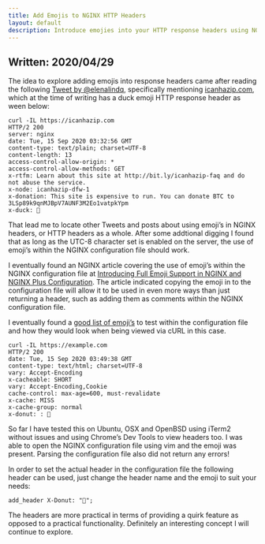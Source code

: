 ```yaml
---
title: Add Emojis to NGINX HTTP Headers
layout: default
description: Introduce emojies into your HTTP response headers using NGINX 
---
```


## Written: 2020/04/29

The idea to explore adding emojis into response headers came after reading the following [Tweet by @elenalindq](https://twitter.com/elenalindq/status/1304651703904546816), specifically mentioning [icanhazip.com](https://icanhazip.com), which at the time of writing has a duck emoji HTTP response header as ween below:

```
curl -IL https://icanhazip.com
HTTP/2 200
server: nginx
date: Tue, 15 Sep 2020 03:32:56 GMT
content-type: text/plain; charset=UTF-8
content-length: 13
access-control-allow-origin: *
access-control-allow-methods: GET
x-rtfm: Learn about this site at http://bit.ly/icanhazip-faq and do not abuse the service.
x-node: icanhazip-dfw-1
x-donation: This site is expensive to run. You can donate BTC to 3LSp89k9qnMJBpV7AUNF3M2Eo1vatpkYpm
x-duck: 🦆
```

That lead me to locate other Tweets and posts about using emoji&#8217;s in NGINX headers, or HTTP headers as a whole. After some addtional digging I found that as long as the UTC-8 character set is enabled on the server, the use of emoji&#8217;s within the NGINX configuration file should work.

I eventually found an NGINX article covering the use of emoji&#8217;s within the NGINX configuration file at [Introducing Full Emoji Support in NGINX and NGINX Plus Configuration](https://www.nginx.com/blog/emoji-nginx-plus-configuration/). The article indicated copying the emoji in to the configuration file will allow it to be used in even more ways than just returning a header, such as adding them as comments within the NGINX configuration file.

I eventually found a [good list of emoji&#8217;s](https://unicode.org/emoji/charts/full-emoji-list.html#1f369) to test within the configuration file and how they would look when being viewed via cURL in this case.

```
curl -IL https://example.com
HTTP/2 200
date: Tue, 15 Sep 2020 03:49:38 GMT
content-type: text/html; charset=UTF-8
vary: Accept-Encoding
x-cacheable: SHORT
vary: Accept-Encoding,Cookie
cache-control: max-age=600, must-revalidate
x-cache: MISS
x-cache-group: normal
x-donut: : 🍩
```

So far I have tested this on Ubuntu, OSX and OpenBSD using iTerm2 without issues and using Chrome&#8217;s Dev Tools to view headers too. I was able to open the NGINX configuration file using vim and the emoji was present. Parsing the configuration file also did not return any errors!

In order to set the actual header in the configuration file the following header can be used, just change the header name and the emoji to suit your needs: 

```
add_header X-Donut: "🍩";
```

The headers are more practical in terms of providing a quirk feature as opposed to a practical functionality. Definitely an interesting concept I will continue to explore.
